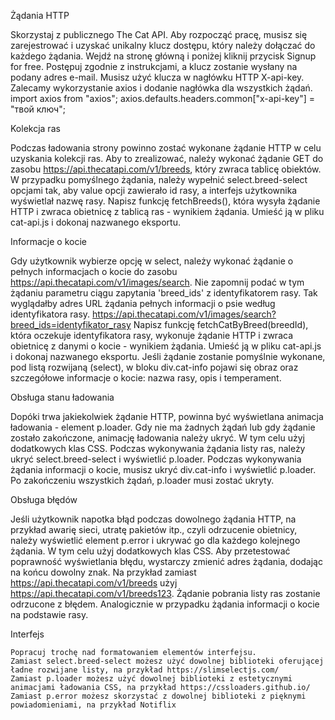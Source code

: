 Żądania HTTP

Skorzystaj z publicznego The Cat API. Aby rozpocząć pracę, musisz się zarejestrować i uzyskać unikalny klucz dostępu, który należy dołączać do każdego żądania. Wejdź na stronę główną i poniżej kliknij przycisk Signup for free. Postępuj zgodnie z instrukcjami, a klucz zostanie wysłany na podany adres e-mail.
Musisz użyć klucza w nagłówku HTTP X-api-key. Zalecamy wykorzystanie axios i dodanie nagłówka dla wszystkich żądań.
import axios from "axios";
axios.defaults.headers.common["x-api-key"] = "твой ключ";


Kolekcja ras

Podczas ładowania strony powinno zostać wykonane żądanie HTTP w celu uzyskania kolekcji ras. Aby to zrealizować, należy wykonać żądanie GET do zasobu https://api.thecatapi.com/v1/breeds, który zwraca tablicę obiektów. W przypadku pomyślnego żądania, należy wypełnić select.breed-select opcjami tak, aby value opcji zawierało id rasy, a interfejs użytkownika wyświetlał nazwę rasy.
Napisz funkcję fetchBreeds(), która wysyła żądanie HTTP i zwraca obietnicę z tablicą ras - wynikiem żądania. Umieść ją w pliku cat-api.js i dokonaj nazwanego eksportu.



Informacje o kocie

Gdy użytkownik wybierze opcję w select, należy wykonać żądanie o pełnych informacjach o kocie do zasobu https://api.thecatapi.com/v1/images/search. Nie zapomnij podać w tym żądaniu parametru ciągu zapytania 'breed_ids' z identyfikatorem rasy.
Tak wyglądałby adres URL żądania pełnych informacji o psie według identyfikatora rasy.
https://api.thecatapi.com/v1/images/search?breed_ids=identyfikator_rasy
Napisz funkcję fetchCatByBreed(breedId), która oczekuje identyfikatora rasy, wykonuje żądanie HTTP i zwraca obietnicę z danymi o kocie - wynikiem żądania. Umieść ją w pliku cat-api.js i dokonaj nazwanego eksportu.
Jeśli żądanie zostanie pomyślnie wykonane, pod listą rozwijaną (select), w bloku div.cat-info pojawi się obraz oraz szczegółowe informacje o kocie: nazwa rasy, opis i temperament.


Obsługa stanu ładowania

Dopóki trwa jakiekolwiek żądanie HTTP, powinna być wyświetlana animacja ładowania - element p.loader. Gdy nie ma żadnych żądań lub gdy żądanie zostało zakończone, animację ładowania należy ukryć. W tym celu użyj dodatkowych klas CSS.
    Podczas wykonywania żądania listy ras, należy ukryć select.breed-select i wyświetlić p.loader.
    Podczas wykonywania żądania informacji o kocie, musisz ukryć div.cat-info i wyświetlić p.loader.
    Po zakończeniu wszystkich żądań, p.loader musi zostać ukryty.


Obsługa błędów

Jeśli użytkownik napotka błąd podczas dowolnego żądania HTTP, na przykład awarię sieci, utratę pakietów itp., czyli odrzucenie obietnicy, należy wyświetlić element p.error i ukrywać go dla każdego kolejnego żądania. W tym celu użyj dodatkowych klas CSS.
Aby przetestować poprawność wyświetlania błędu, wystarczy zmienić adres żądania, dodając na końcu dowolny znak. Na przykład zamiast https://api.thecatapi.com/v1/breeds użyj https://api.thecatapi.com/v1/breeds123. Żądanie pobrania listy ras zostanie odrzucone z błędem. Analogicznie w przypadku żądania informacji o kocie na podstawie rasy.

Interfejs

    Popracuj trochę nad formatowaniem elementów interfejsu.
    Zamiast select.breed-select możesz użyć dowolnej biblioteki oferującej ładne rozwijane listy, na przykład https://slimselectjs.com/
    Zamiast p.loader możesz użyć dowolnej biblioteki z estetycznymi animacjami ładowania CSS, na przykład https://cssloaders.github.io/
    Zamiast p.error możesz skorzystać z dowolnej biblioteki z pięknymi powiadomieniami, na przykład Notiflix